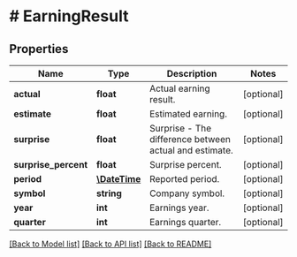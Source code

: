 # # EarningResult

## Properties

Name | Type | Description | Notes
------------ | ------------- | ------------- | -------------
**actual** | **float** | Actual earning result. | [optional]
**estimate** | **float** | Estimated earning. | [optional]
**surprise** | **float** | Surprise - The difference between actual and estimate. | [optional]
**surprise_percent** | **float** | Surprise percent. | [optional]
**period** | [**\DateTime**](\DateTime.md) | Reported period. | [optional]
**symbol** | **string** | Company symbol. | [optional]
**year** | **int** | Earnings year. | [optional]
**quarter** | **int** | Earnings quarter. | [optional]

[[Back to Model list]](../../README.md#models) [[Back to API list]](../../README.md#endpoints) [[Back to README]](../../README.md)
